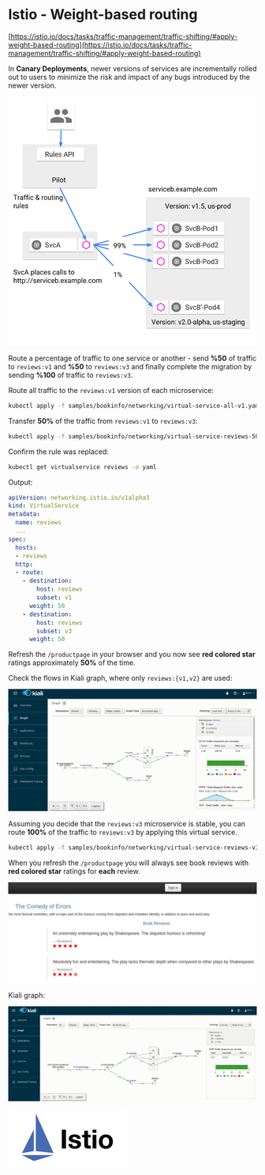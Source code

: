 # Istio - Weight-based routing

[https://istio.io/docs/tasks/traffic-management/traffic-shifting/#apply-weight-based-routing](https://istio.io/docs/tasks/traffic-management/traffic-shifting/#apply-weight-based-routing)

In **Canary Deployments**, newer versions of services are incrementally rolled
out to users to minimize the risk and impact of any bugs introduced by the newer
version.

![Traffic Management with Istio](https://raw.githubusercontent.com/istio/istio.io/7bf371365e4a16a9a13c0e79355fe1eac7f8f99f/content/docs/concepts/traffic-management/ServiceModel_Versions.svg?sanitize=true
"Traffic Management with Istio")

Route a percentage of traffic to one service or another - send **%50**
of traffic to `reviews:v1` and **%50** to `reviews:v3` and finally complete
the migration by sending **%100** of traffic to `reviews:v3`.

Route all traffic to the `reviews:v1` version of each microservice:

```bash
kubectl apply -f samples/bookinfo/networking/virtual-service-all-v1.yaml
```

Transfer **50%** of the traffic from `reviews:v1` to `reviews:v3`:

```bash
kubectl apply -f samples/bookinfo/networking/virtual-service-reviews-50-v3.yaml
```

Confirm the rule was replaced:

```bash
kubectl get virtualservice reviews -o yaml
```

Output:

```yaml
apiVersion: networking.istio.io/v1alpha3
kind: VirtualService
metadata:
  name: reviews
  ...
spec:
  hosts:
  - reviews
  http:
  - route:
    - destination:
        host: reviews
        subset: v1
      weight: 50
    - destination:
        host: reviews
        subset: v3
      weight: 50
```

Refresh the `/productpage` in your browser and you now see
**red colored star** ratings approximately **50%** of the time.

Check the flows in Kiali graph, where only `reviews:{v1,v2}` are used:

![Weight-based routing Kiali Graph](./istio_kiali_weight-based_routing.gif
"Weight-based routing Kiali Graph")

Assuming you decide that the `reviews:v3` microservice is stable, you can
route **100%** of the traffic to `reviews:v3` by applying this virtual service.

```bash
kubectl apply -f samples/bookinfo/networking/virtual-service-reviews-v3.yaml
```

When you refresh the `/productpage` you will always see book reviews
with **red colored star** ratings for **each** review.

![Bookinfo v3](./bookinfo_v3.jpg "Bookinfo v3")

Kiali graph:

![Kiali - Bookinfo v3](./istio_kiali_weight-based_routing-bookinfo_v3.gif
"Kiali - Bookinfo v3")

![Istio](../.vuepress/public/istio.svg "Istio")
